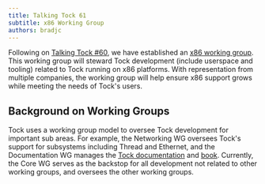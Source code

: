 ```yaml
---
title: Talking Tock 61
subtitle: x86 Working Group
authors: bradjc
---
```


Following on [Talking Tock #60](../talking-tock-60), we have
established an
[x86 working group](https://github.com/tock/tock/tree/master/doc/wg/x86).
This working group will steward Tock development (include userspace and tooling)
related to Tock running on x86 platforms. With representation from multiple
companies, the working group will help ensure x86 support grows while meeting
the needs of Tock's users.

Background on Working Groups
----------------------------

Tock uses a working group model to oversee Tock development for important sub
areas. For example, the Networking WG oversees Tock's support for subsystems
including Thread and Ethernet, and the Documentation WG manages the
[Tock documentation](https://docs.tockos.org/kernel/) and
[book](https://book.tockos.org). Currently, the Core WG serves as the backstop
for all development not related to other working groups, and oversees the other
working groups.

